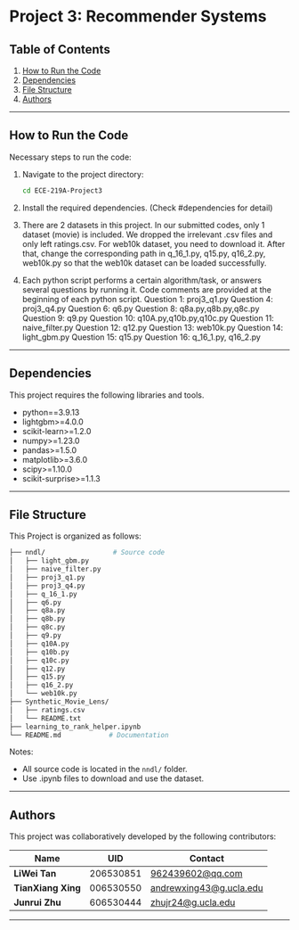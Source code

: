 # Project 3: Recommender Systems

## Table of Contents
1. [How to Run the Code](#how-to-run-the-code)
2. [Dependencies](#dependencies)
3. [File Structure](#file-structure)
4. [Authors](#authors)
---
## How to Run the Code
Necessary steps to run the code:

1. Navigate to the project directory:
   ```bash
   cd ECE-219A-Project3
   ```

2. Install the required dependencies. (Check #dependencies for detail)

3. There are 2 datasets in this project. In our submitted codes, only 1 dataset (movie) is included. We dropped the irrelevant .csv files and only left ratings.csv. For web10k dataset, you need to download it. After that, change the corresponding path in q_16_1.py, q15.py, q16_2.py, web10k.py so that the web10k dataset can be loaded successfully. 

4. Each python script performs a certain algorithm/task, or answers several questions by running it. Code comments are provided at the beginning of each python script.
 Question 1: proj3_q1.py
 Question 4: proj3_q4.py
 Question 6: q6.py
 Question 8: q8a.py,q8b.py,q8c.py
 Question 9: q9.py
 Question 10: q10A.py,q10b.py,q10c.py
 Question 11: naive_filter.py
 Question 12: q12.py
 Question 13: web10k.py
 Question 14: light_gbm.py
 Question 15: q15.py
 Question 16: q_16_1.py, q16_2.py
---

## Dependencies
This project requires the following libraries and tools. 
- python==3.9.13
- lightgbm>=4.0.0
- scikit-learn>=1.2.0
- numpy>=1.23.0
- pandas>=1.5.0
- matplotlib>=3.6.0
- scipy>=1.10.0
- scikit-surprise>=1.1.3
---

## File Structure
This Project is organized as follows:
```bash              
├── nndl/                 # Source code
│   ├── light_gbm.py         
│   ├── naive_filter.py
│   ├── proj3_q1.py
│   ├── proj3_q4.py
│   ├── q_16_1.py
│   ├── q6.py
│   ├── q8a.py
│   ├── q8b.py
│   ├── q8c.py
│   ├── q9.py
│   ├── q10A.py
│   ├── q10b.py
│   ├── q10c.py 
│   ├── q12.py 
│   ├── q15.py 
│   ├── q16_2.py 
│   └── web10k.py 
├── Synthetic_Movie_Lens/ 
│   ├── ratings.csv
│   └── README.txt 
├── learning_to_rank_helper.ipynb
└── README.md            # Documentation
```

Notes:
- All source code is located in the `nndl/` folder.
- Use .ipynb files to download and use the dataset.

---

## Authors

This project was collaboratively developed by the following contributors:

| Name                | UID                       |  Contact               |
|---------------------|---------------------------|------------------------|
| **LiWei Tan**       | 206530851                 | 962439602@qq.com       |
| **TianXiang Xing**  | 006530550                 | andrewxing43@g.ucla.edu|
| **Junrui Zhu**      | 606530444                 | zhujr24@g.ucla.edu     |
---
